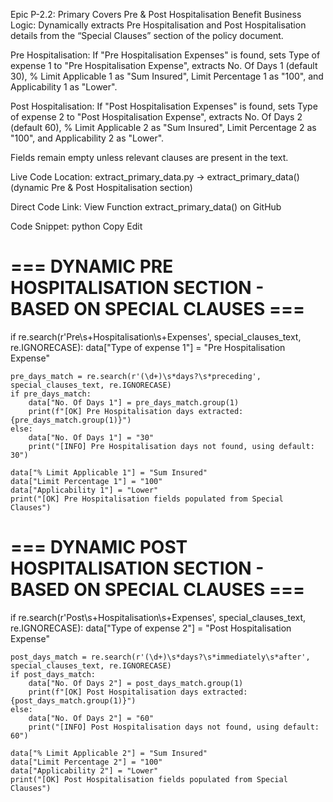 Epic P-2.2: Primary Covers
Pre & Post Hospitalisation Benefit
Business Logic: Dynamically extracts Pre Hospitalisation and Post Hospitalisation details from the “Special Clauses” section of the policy document.

Pre Hospitalisation: If "Pre Hospitalisation Expenses" is found, sets Type of expense 1 to "Pre Hospitalisation Expense", extracts No. Of Days 1 (default 30), % Limit Applicable 1 as "Sum Insured", Limit Percentage 1 as "100", and Applicability 1 as "Lower".

Post Hospitalisation: If "Post Hospitalisation Expenses" is found, sets Type of expense 2 to "Post Hospitalisation Expense", extracts No. Of Days 2 (default 60), % Limit Applicable 2 as "Sum Insured", Limit Percentage 2 as "100", and Applicability 2 as "Lower".

Fields remain empty unless relevant clauses are present in the text.

Live Code Location: extract_primary_data.py → extract_primary_data() (dynamic Pre & Post Hospitalisation section)

Direct Code Link: View Function extract_primary_data() on GitHub

Code Snippet:
python
Copy
Edit
# === DYNAMIC PRE HOSPITALISATION SECTION - BASED ON SPECIAL CLAUSES ===
if re.search(r'Pre\s+Hospitalisation\s+Expenses', special_clauses_text, re.IGNORECASE):
    data["Type of expense 1"] = "Pre Hospitalisation Expense"
    
    pre_days_match = re.search(r'(\d+)\s*days?\s*preceding', special_clauses_text, re.IGNORECASE)
    if pre_days_match:
        data["No. Of Days 1"] = pre_days_match.group(1)
        print(f"[OK] Pre Hospitalisation days extracted: {pre_days_match.group(1)}")
    else:
        data["No. Of Days 1"] = "30"
        print("[INFO] Pre Hospitalisation days not found, using default: 30")
    
    data["% Limit Applicable 1"] = "Sum Insured"
    data["Limit Percentage 1"] = "100"
    data["Applicability 1"] = "Lower"
    print("[OK] Pre Hospitalisation fields populated from Special Clauses")

# === DYNAMIC POST HOSPITALISATION SECTION - BASED ON SPECIAL CLAUSES ===
if re.search(r'Post\s+Hospitalisation\s+Expenses', special_clauses_text, re.IGNORECASE):
    data["Type of expense 2"] = "Post Hospitalisation Expense"
    
    post_days_match = re.search(r'(\d+)\s*days?\s*immediately\s*after', special_clauses_text, re.IGNORECASE)
    if post_days_match:
        data["No. Of Days 2"] = post_days_match.group(1)
        print(f"[OK] Post Hospitalisation days extracted: {post_days_match.group(1)}")
    else:
        data["No. Of Days 2"] = "60"
        print("[INFO] Post Hospitalisation days not found, using default: 60")
    
    data["% Limit Applicable 2"] = "Sum Insured"
    data["Limit Percentage 2"] = "100"
    data["Applicability 2"] = "Lower"
    print("[OK] Post Hospitalisation fields populated from Special Clauses")
